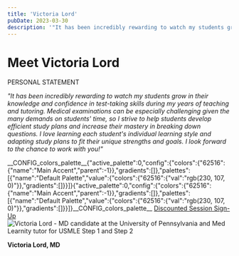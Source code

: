 ```yaml
---
title: 'Victoria Lord'
pubDate: 2023-03-30
description: '"It has been incredibly rewarding to watch my students grow in their knowledge and confidence in testtaking skills during my years of teaching and tutoring'
---
```


# Meet Victoria Lord

PERSONAL STATEMENT

_"It has been incredibly rewarding to watch my students grow in their knowledge and confidence in test-taking skills during my years of teaching and tutoring. Medical examinations can be especially challenging given the many demands on students' time, so I strive to help students develop efficient study plans and increase their mastery in breaking down questions. I love learning each student's individual learning style and adapting study plans to fit their unique strengths and goals. I look forward to the chance to work with you!"_

\_\_CONFIG_colors_palette\_\_{"active_palette":0,"config":{"colors":{"62516":{"name":"Main Accent","parent":-1}},"gradients":\[\]},"palettes":\[{"name":"Default Palette","value":{"colors":{"62516":{"val":"rgb(230, 107, 0)"}},"gradients":\[\]}}\]}{"active_palette":0,"config":{"colors":{"62516":{"name":"Main Accent","parent":-1}},"gradients":\[\]},"palettes":\[{"name":"Default Palette","value":{"colors":{"62516":{"val":"rgb(230, 107, 0)"}},"gradients":\[\]}}\]}\_\_CONFIG_colors_palette\_\_ [Discounted Session Sign-Up](/purchase-discounted-session/) ![Victoria Lord - MD candidate at the University of Pennsylvania and Med Learnity tutor for USMLE Step 1 and Step 2](https://i2xfwztd2ksbegse.public.blob.vercel-storage.com/wp/2022/09/Victoria-Lord.webp 'Victoria Lord')

**Victoria Lord, MD**
